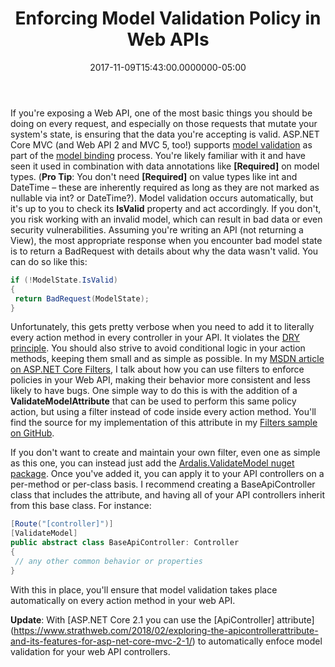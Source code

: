 ﻿---
title: Enforcing Model Validation Policy in Web APIs
date: "2017-11-09T15:43:00.0000000-05:00"
description: If you're exposing a Web API, one of the most basic things you
featuredImage: /img/webdesign-3411373_1280.jpg
---

If you're exposing a Web API, one of the most basic things you should be doing on every request, and especially on those requests that mutate your system's state, is ensuring that the data you're accepting is valid. ASP.NET Core MVC (and Web API 2 and MVC 5, too!) supports [model validation](https://docs.microsoft.com/en-us/aspnet/core/mvc/models/validation) as part of the [model binding](https://docs.microsoft.com/en-us/aspnet/core/mvc/models/model-binding) process. You're likely familiar with it and have seen it used in combination with data annotations like **\[Required]** on model types. (**Pro Tip**: You don't need **\[Required]** on value types like int and DateTime – these are inherently required as long as they are not marked as nullable via int? or DateTime?). Model validation occurs automatically, but it's up to you to check its **IsValid** property and act accordingly. If you don't, you risk working with an invalid model, which can result in bad data or even security vulnerabilities. Assuming you're writing an API (not returning a View), the most appropriate response when you encounter bad model state is to return a BadRequest with details about why the data wasn't valid. You can do so like this:

```csharp
if (!ModelState.IsValid)
{
 return BadRequest(ModelState);
}
```

Unfortunately, this gets pretty verbose when you need to add it to literally every action method in every controller in your API. It violates the [DRY principle](http://deviq.com/don-t-repeat-yourself/). You should also strive to avoid conditional logic in your action methods, keeping them small and as simple as possible. In my [MSDN article on ASP.NET Core Filters](https://ardalis.com/real-world-aspnet-core-mvc-filters), I talk about how you can use filters to enforce policies in your Web API, making their behavior more consistent and less likely to have bugs. One simple way to do this is with the addition of a **ValidateModelAttribute** that can be used to perform this same policy action, but using a filter instead of code inside every action method. You'll find the source for my implementation of this attribute in my [Filters sample on GitHub](https://github.com/ardalis/GettingStartedWithFilters).

If you don't want to create and maintain your own filter, even one as simple as this one, you can instead just add the [Ardalis.ValidateModel nuget package](https://www.nuget.org/packages/Ardalis.ValidateModel). Once you've added it, you can apply it to your API controllers on a per-method or per-class basis. I recommend creating a BaseApiController class that includes the attribute, and having all of your API controllers inherit from this base class. For instance:

```csharp
[Route("[controller]")]
[ValidateModel]
public abstract class BaseApiController: Controller
{
 // any other common behavior or properties
}
```

With this in place, you'll ensure that model validation takes place automatically on every action method in your web API.

**Update**: With [ASP.NET Core 2.1 you can use the \[ApiController] attribute](https://www.strathweb.com/2018/02/exploring-the-apicontrollerattribute-and-its-features-for-asp-net-core-mvc-2-1/) to automatically enfoce model validation for your web API controllers.

